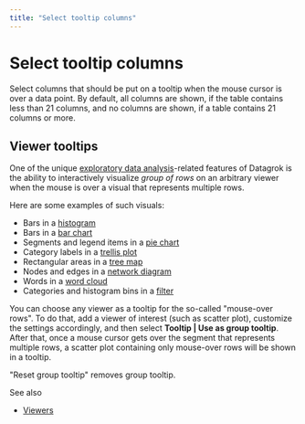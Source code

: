 ```yaml
---
title: "Select tooltip columns"
---
```

<!-- SUBTITLE: -->

# Select tooltip columns

Select columns that should be put on a tooltip when the mouse cursor is over a data point. By default, all columns are
shown, if the table contains less than 21 columns, and no columns are shown, if a table contains 21 columns or more.

## Viewer tooltips

One of the unique [exploratory data analysis](exploratory-data-analysis.md)-related features of Datagrok is the ability
to interactively visualize
_group of rows_ on an arbitrary viewer when the mouse is over a visual that represents multiple rows.

Here are some examples of such visuals:

* Bars in a [histogram](../visualize/viewers/histogram.md)
* Bars in a [bar chart](../visualize/viewers/bar-chart.md)
* Segments and legend items in a [pie chart](../visualize/viewers/pie-chart.md)
* Category labels in a [trellis plot](../visualize/viewers/trellis-plot.md)
* Rectangular areas in a [tree map](../visualize/viewers/tree-map.md)
* Nodes and edges in a [network diagram](../visualize/viewers/network-diagram.md)
* Words in a [word cloud](../visualize/viewers/word-cloud.md)
* Categories and histogram bins in a [filter](../visualize/viewers/filters.md)

You can choose any viewer as a tooltip for the so-called "mouse-over rows". To do that, add a viewer of interest (such
as scatter plot), customize the settings accordingly, and then select **Tooltip | Use as group tooltip**. After that,
once a mouse cursor gets over the segment that represents multiple rows, a scatter plot containing only mouse-over rows
will be shown in a tooltip.

"Reset group tooltip" removes group tooltip.

See also

* [Viewers](../visualize/viewers.md)
